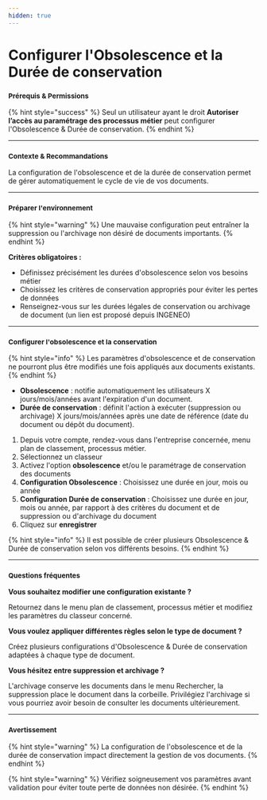 ```yaml
---
hidden: true
---
```


# Configurer l'Obsolescence et la Durée de conservation

### <sup>**Prérequis & Permissions**</sup>

{% hint style="success" %}
Seul un utilisateur ayant le droit **Autoriser l’accès au paramétrage des processus métier** peut configurer l'Obsolescence & Durée de conservation.
{% endhint %}

***

### <sup>**Contexte & Recommandations**</sup>

La configuration de l'obsolescence et de la durée de conservation permet de gérer automatiquement le cycle de vie de vos documents.

***

### <sup>**Préparer l'environnement**</sup>

{% hint style="warning" %}
Une mauvaise configuration peut entraîner la suppression ou l'archivage non désiré de documents importants.
{% endhint %}

**Critères obligatoires :**

* Définissez précisément les durées d'obsolescence selon vos besoins métier
* Choisissez les critères de conservation appropriés pour éviter les pertes de données
* Renseignez-vous sur les durées légales de conservation ou archivage de document (un lien est proposé depuis INGENEO)

***

### <sup>**Configurer l'obsolescence et la conservation**</sup>

{% hint style="info" %}
Les paramètres d'obsolescence et de conservation ne pourront plus être modifiés une fois appliqués aux documents existants.
{% endhint %}

* **Obsolescence** : notifie automatiquement les utilisateurs X jours/mois/années avant l'expiration d'un document.
* **Durée de conservation** : définit l'action à exécuter (suppression ou archivage) X jours/mois/années après une date de référence (date du document ou dépôt du document).

1. Depuis votre compte, rendez-vous dans l'entreprise concernée, menu plan de classement, processus métier.
2. Sélectionnez un classeur
3. Activez l'option **obsolescence** et/ou le paramétrage de conservation des documents
4. **Configuration Obsolescence** : Choisissez une durée en jour, mois ou année
5. **Configuration Durée de conservation** : Choisissez une durée en jour, mois ou année, par rapport à des critères du document et de suppression ou d'archivage du document
6. Cliquez sur **enregistrer**

{% hint style="info" %}
Il est possible de créer plusieurs Obsolescence & Durée de conservation selon vos différents besoins.
{% endhint %}

***

### <sup>**Questions fréquentes**</sup>

**Vous souhaitez modifier une configuration existante ?**

Retournez dans le menu plan de classement, processus métier et modifiez les paramètres du classeur concerné.

**Vous voulez appliquer différentes règles selon le type de document ?**

Créez plusieurs configurations d'Obsolescence & Durée de conservation adaptées à chaque type de document.

**Vous hésitez entre suppression et archivage ?**

L'archivage conserve les documents dans le menu Rechercher, la suppression place le document dans la corbeille. Privilégiez l'archivage si vous pourriez avoir besoin de consulter les documents ultérieurement.

***

### <sup>**Avertissement**</sup>

{% hint style="warning" %}
La configuration de l'obsolescence et de la durée de conservation impact directement la gestion de vos documents.
{% endhint %}

{% hint style="warning" %}
Vérifiez soigneusement vos paramètres avant validation pour éviter toute perte de données non désirée.
{% endhint %}
